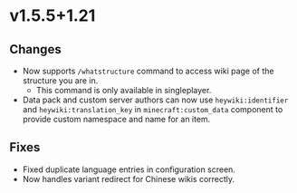 # v1.5.5+1.21

## Changes

- Now supports `/whatstructure` command to access wiki page of the structure you are in.
  - This command is only available in singleplayer.
- Data pack and custom server authors can now use `heywiki:identifier` and `heywiki:translation_key`
  in `minecraft:custom_data` component to provide custom namespace and name for an item.

## Fixes

- Fixed duplicate language entries in configuration screen.
- Now handles variant redirect for Chinese wikis correctly.